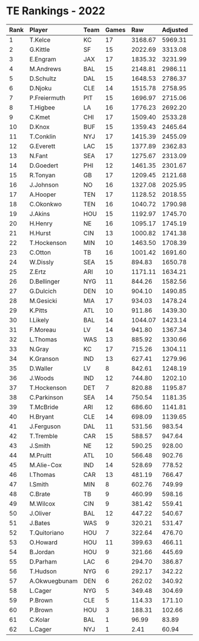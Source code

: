 # TE Rankings - 2022

| Rank | Player        | Team | Games | Raw     | Adjusted | Difficulty | Avg/Game | Typical | Consistency | Trend    |
| :----| :-------------| :----| :-----| :-------| :--------| :----------| :--------| :-------| :-----------| :--------|
| 1    | T.Kelce       | KC   | 17    | 3168.67 | 5969.31  | 1.005      | 351.14   | 352.66  | 10/1/6      | +68.6%   |
| 2    | G.Kittle      | SF   | 15    | 2022.69 | 3313.08  | 1.000      | 220.87   | 203.19  | 7/1/7       | +177.7%  |
| 3    | E.Engram      | JAX  | 17    | 1835.32 | 3231.99  | 0.998      | 190.12   | 168.03  | 8/0/9       | +361.7%  |
| 4    | M.Andrews     | BAL  | 15    | 2148.81 | 2986.11  | 1.008      | 199.07   | 233.54  | 10/1/4      | +221.3%  |
| 5    | D.Schultz     | DAL  | 15    | 1648.53 | 2786.37  | 0.988      | 185.76   | 193.09  | 9/0/6       | +263.4%  |
| 6    | D.Njoku       | CLE  | 14    | 1515.78 | 2758.95  | 1.001      | 197.07   | 193.70  | 7/0/7       | +174.1%  |
| 7    | P.Freiermuth  | PIT  | 15    | 1696.97 | 2715.06  | 1.000      | 181.00   | 177.41  | 7/2/6       | +119.6%  |
| 8    | T.Higbee      | LA   | 16    | 1776.23 | 2692.20  | 0.996      | 168.26   | 148.57  | 6/2/8       | +225.5%  |
| 9    | C.Kmet        | CHI  | 17    | 1509.40 | 2533.28  | 1.005      | 149.02   | 130.52  | 7/3/7       | +153.4%  |
| 10   | D.Knox        | BUF  | 15    | 1359.43 | 2465.64  | 1.004      | 164.38   | 178.39  | 9/2/4       | +192.3%  |
| 11   | T.Conklin     | NYJ  | 17    | 1415.39 | 2455.09  | 1.005      | 144.42   | 118.75  | 7/1/9       | +228.6%  |
| 12   | G.Everett     | LAC  | 15    | 1377.89 | 2362.83  | 1.002      | 157.52   | 154.16  | 6/2/7       | +90.9%   |
| 13   | N.Fant        | SEA  | 17    | 1275.67 | 2313.09  | 0.997      | 136.06   | 135.76  | 11/1/5      | +120.7%  |
| 14   | D.Goedert     | PHI  | 12    | 1461.35 | 2301.67  | 1.007      | 191.81   | 178.81  | 7/2/3       | +79.3%   |
| 15   | R.Tonyan      | GB   | 17    | 1209.45 | 2121.68  | 0.997      | 124.80   | 111.79  | 7/3/7       | +170.0%  |
| 16   | J.Johnson     | NO   | 16    | 1327.08 | 2025.95  | 0.998      | 126.62   | 133.43  | 8/1/7       | +313.9%  |
| 17   | A.Hooper      | TEN  | 17    | 1128.52 | 2018.55  | 1.002      | 118.74   | 96.10   | 8/1/8       | +243.3%  |
| 18   | C.Okonkwo     | TEN  | 16    | 1040.72 | 1790.98  | 0.994      | 111.94   | 122.41  | 9/1/6       | +358.2%  |
| 19   | J.Akins       | HOU  | 15    | 1192.97 | 1745.70  | 1.014      | 116.38   | 109.06  | 9/0/6       | +303.3%  |
| 20   | H.Henry       | NE   | 16    | 1095.17 | 1745.19  | 1.005      | 109.07   | 115.21  | 9/0/7       | +270.8%  |
| 21   | H.Hurst       | CIN  | 13    | 1000.82 | 1741.38  | 0.993      | 133.95   | 129.23  | 5/0/8       | +109.2%  |
| 22   | T.Hockenson   | MIN  | 10    | 1463.50 | 1708.39  | 1.003      | 170.84   | 150.79  | 10/0/7      | +166.9%  |
| 23   | C.Otton       | TB   | 16    | 1001.42 | 1691.60  | 1.015      | 105.73   | 104.93  | 11/1/4      | +295.3%  |
| 24   | W.Dissly      | SEA  | 15    | 894.83  | 1650.78  | 0.996      | 110.05   | 105.72  | 10/1/4      | +163.0%  |
| 25   | Z.Ertz        | ARI  | 10    | 1171.11 | 1634.21  | 0.993      | 163.42   | 171.44  | 5/0/5       | INACTIVE |
| 26   | D.Bellinger   | NYG  | 11    | 844.26  | 1582.56  | 1.000      | 143.87   | 141.04  | 5/1/5       | +157.9%  |
| 27   | G.Dulcich     | DEN  | 10    | 904.10  | 1490.85  | 1.005      | 149.09   | 149.83  | 5/0/5       | +165.7%  |
| 28   | M.Gesicki     | MIA  | 17    | 934.03  | 1478.24  | 0.996      | 86.96    | 73.47   | 8/1/8       | +461.6%  |
| 29   | K.Pitts       | ATL  | 10    | 911.86  | 1439.30  | 0.995      | 143.93   | 138.39  | 6/0/4       | INACTIVE |
| 30   | I.Likely      | BAL  | 14    | 1044.07 | 1423.14  | 1.002      | 101.65   | 79.69   | 7/0/7       | +352.1%  |
| 31   | F.Moreau      | LV   | 14    | 941.80  | 1367.34  | 1.005      | 97.67    | 100.98  | 8/1/5       | +160.0%  |
| 32   | L.Thomas      | WAS  | 13    | 885.92  | 1330.66  | 1.001      | 102.36   | 95.44   | 6/1/6       | +224.8%  |
| 33   | N.Gray        | KC   | 17    | 715.26  | 1304.11  | 0.997      | 76.71    | 71.73   | 8/1/8       | +158.1%  |
| 34   | K.Granson     | IND  | 13    | 627.41  | 1279.96  | 1.005      | 98.46    | 106.97  | 9/0/4       | INACTIVE |
| 35   | D.Waller      | LV   | 8     | 842.61  | 1248.19  | 1.003      | 156.02   | 167.74  | 5/0/3       | +83.6%   |
| 36   | J.Woods       | IND  | 12    | 744.80  | 1202.10  | 1.001      | 100.18   | 107.91  | 8/0/4       | +342.9%  |
| 37   | T.Hockenson   | DET  | 7     | 820.88  | 1195.87  | 1.003      | 170.84   | 150.79  | 10/0/7      | +166.9%  |
| 38   | C.Parkinson   | SEA  | 14    | 750.54  | 1181.35  | 0.996      | 84.38    | 73.16   | 8/1/5       | +285.9%  |
| 39   | T.McBride     | ARI  | 12    | 686.60  | 1141.81  | 0.997      | 95.15    | 78.13   | 5/0/7       | +545.1%  |
| 40   | H.Bryant      | CLE  | 14    | 698.09  | 1139.65  | 1.000      | 81.40    | 87.60   | 8/1/5       | +178.7%  |
| 41   | J.Ferguson    | DAL  | 11    | 531.56  | 983.54   | 1.007      | 89.41    | 81.47   | 6/1/4       | +290.4%  |
| 42   | T.Tremble     | CAR  | 15    | 588.57  | 947.64   | 0.998      | 63.18    | 61.75   | 9/1/5       | +631.9%  |
| 43   | J.Smith       | NE   | 12    | 590.25  | 928.00   | 1.000      | 77.33    | 71.47   | 4/0/8       | +173.3%  |
| 44   | M.Pruitt      | ATL  | 10    | 566.48  | 902.76   | 0.998      | 90.28    | 88.35   | 5/1/4       | +292.0%  |
| 45   | M.Alie-Cox    | IND  | 14    | 528.69  | 778.52   | 1.000      | 55.61    | 37.75   | 7/0/7       | +402.7%  |
| 46   | I.Thomas      | CAR  | 13    | 481.19  | 766.47   | 1.003      | 58.96    | 56.01   | 6/1/6       | +152.0%  |
| 47   | I.Smith       | MIN  | 8     | 602.76  | 749.99   | 1.014      | 93.75    | 103.67  | 5/0/3       | +129.7%  |
| 48   | C.Brate       | TB   | 9     | 460.99  | 598.16   | 1.003      | 66.46    | 55.61   | 5/0/4       | INACTIVE |
| 49   | M.Wilcox      | CIN  | 9     | 381.42  | 559.41   | 0.997      | 62.16    | 33.39   | 3/0/6       | +239.1%  |
| 50   | J.Oliver      | BAL  | 12    | 447.22  | 540.67   | 0.992      | 45.06    | 37.88   | 7/0/5       | +784.3%  |
| 51   | J.Bates       | WAS  | 9     | 320.21  | 531.47   | 0.998      | 59.05    | 53.01   | 6/0/3       | INACTIVE |
| 52   | T.Quitoriano  | HOU  | 7     | 322.64  | 476.70   | 0.996      | 68.10    | 56.26   | 4/0/3       | +1489.7% |
| 53   | O.Howard      | HOU  | 11    | 399.63  | 466.11   | 0.996      | 42.37    | 29.28   | 4/1/6       | +628.1%  |
| 54   | B.Jordan      | HOU  | 9     | 321.66  | 445.69   | 0.993      | 49.52    | 44.41   | 5/0/4       | +176.2%  |
| 55   | D.Parham      | LAC  | 6     | 294.70  | 386.87   | 0.983      | 64.48    | 53.28   | 2/0/4       | +155.2%  |
| 56   | T.Hudson      | NYG  | 6     | 292.17  | 342.22   | 0.993      | 57.04    | 57.27   | 3/0/3       | INACTIVE |
| 57   | A.Okwuegbunam | DEN  | 6     | 262.02  | 340.92   | 0.994      | 56.82    | 50.80   | 3/1/2       | +807.8%  |
| 58   | L.Cager       | NYG  | 5     | 349.48  | 304.69   | 1.000      | 60.94    | 47.18   | 4/0/2       | +700.0%  |
| 59   | P.Brown       | CLE  | 5     | 114.33  | 171.10   | 1.018      | 34.22    | 48.27   | 6/0/2       | INACTIVE |
| 60   | P.Brown       | HOU  | 3     | 188.31  | 102.66   | 1.018      | 34.22    | 48.27   | 6/0/2       | INACTIVE |
| 61   | C.Kolar       | BAL  | 1     | 96.99   | 83.89    | 1.017      | 83.89    | 83.89   | 0/1/0       | N/A      |
| 62   | L.Cager       | NYJ  | 1     | 2.41    | 60.94    | 1.000      | 60.94    | 47.18   | 4/0/2       | +700.0%  |

